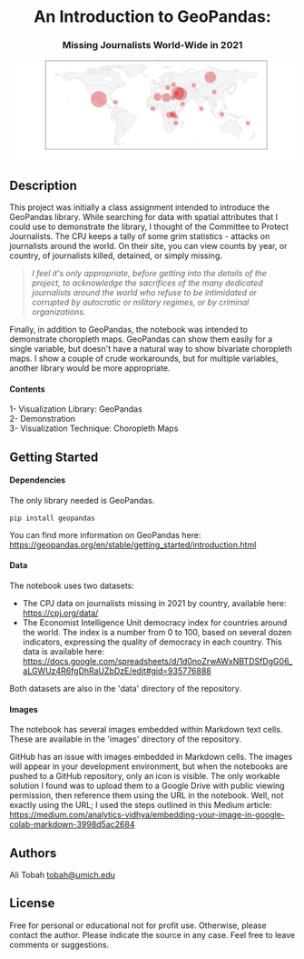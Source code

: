 <h1 align="center">An Introduction to GeoPandas:</h1>
<h3 align="center">Missing Journalists World-Wide in 2021</h3>

<div align="center">
  <img src="images/CPJMissingSaved.png" width="800">
</div>

## Description

This project was initially a class assignment intended to introduce the GeoPandas library. While searching for data with spatial attributes that I could use to demonstrate the library, I thought of the Committee to Protect Journalists. The CPJ keeps a tally of some grim statistics - attacks on journalists around the world. On their site, you can view counts by year, or country, of journalists killed, detained, or simply missing.

>_I feel it's only appropriate, before getting into the details of the project, to acknowledge the sacrifices of the many dedicated journalists around the world who refuse to be intimidated or corrupted by autocratic or military regimes, or by criminal organizations._

Finally, in addition to GeoPandas, the notebook was intended to demonstrate choropleth maps. GeoPandas can show them easily for a single variable, but doesn't have a natural way to show bivariate choropleth maps. I show a couple of crude workarounds, but for multiple variables, another library would be more appropriate.

#### Contents

1- Visualization Library: GeoPandas</br>
2- Demonstration</br>
3- Visualization Technique: Choropleth Maps</br>

## Getting Started

#### Dependencies

The only library needed is GeoPandas.
```
pip install geopandas
```

You can find more information on GeoPandas here:
https://geopandas.org/en/stable/getting_started/introduction.html

#### Data

The notebook uses two datasets:

* The CPJ data on journalists missing in 2021 by country, available here: https://cpj.org/data/
* The Economist Intelligence Unit democracy index for countries around the world. The index is a number from 0 to 100, based on several dozen indicators, expressing the quality of democracy in each country. This data is available here:
https://docs.google.com/spreadsheets/d/1d0noZrwAWxNBTDSfDgG06_aLGWUz4R6fgDhRaUZbDzE/edit#gid=935776888

Both datasets are also in the 'data' directory of the repository.

#### Images

The notebook has several images embedded within Markdown text cells. These are available in the 'images' directory of the repository.

GitHub has an issue with images embedded in Markdown cells. The images will appear in your development environment, but when the notebooks are pushed to a GitHub repository, only an icon is visible. The only workable solution I found was to upload them to a Google Drive with public viewing permission, then reference them using the URL in the notebook. Well, not exactly using the URL; I used the steps outlined in this Medium article:
https://medium.com/analytics-vidhya/embedding-your-image-in-google-colab-markdown-3998d5ac2684

## Authors

Ali Tobah
tobah@umich.edu

## License

Free for personal or educational not for profit use. Otherwise, please contact the author.  Please indicate the source in any case. Feel free to leave comments or suggestions.
